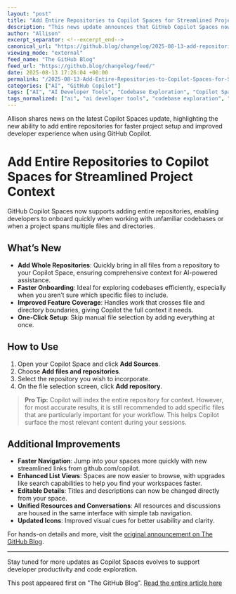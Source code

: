 ```yaml
---
layout: "post"
title: "Add Entire Repositories to Copilot Spaces for Streamlined Project Context"
description: "This news update announces that GitHub Copilot Spaces now allows users to add entire repositories to their spaces, simplifying onboarding to unfamiliar codebases and providing comprehensive project context. Key benefits include quicker setup, easier cross-file work, and improved navigation and management of spaces, helping developers maximize the utility of Copilot’s AI-powered assistance for complex projects."
author: "Allison"
excerpt_separator: <!--excerpt_end-->
canonical_url: "https://github.blog/changelog/2025-08-13-add-repositories-to-spaces"
viewing_mode: "external"
feed_name: "The GitHub Blog"
feed_url: "https://github.blog/changelog/feed/"
date: 2025-08-13 17:26:04 +00:00
permalink: "/2025-08-13-Add-Entire-Repositories-to-Copilot-Spaces-for-Streamlined-Project-Context.html"
categories: ["AI", "GitHub Copilot"]
tags: ["AI", "AI Developer Tools", "Codebase Exploration", "Copilot Spaces", "Developer Productivity", "GitHub", "GitHub Copilot", "Navigation Enhancements", "News", "One Click Setup", "Project Context", "Repository Integration", "Source Management", "Workspace Management"]
tags_normalized: ["ai", "ai developer tools", "codebase exploration", "copilot spaces", "developer productivity", "github", "github copilot", "navigation enhancements", "news", "one click setup", "project context", "repository integration", "source management", "workspace management"]
---
```


Allison shares news on the latest Copilot Spaces update, highlighting the new ability to add entire repositories for faster project setup and improved developer experience when using GitHub Copilot.<!--excerpt_end-->

# Add Entire Repositories to Copilot Spaces for Streamlined Project Context

GitHub Copilot Spaces now supports adding entire repositories, enabling developers to onboard quickly when working with unfamiliar codebases or when a project spans multiple files and directories.

## What’s New

- **Add Whole Repositories**: Quickly bring in all files from a repository to your Copilot Space, ensuring comprehensive context for AI-powered assistance.
- **Faster Onboarding**: Ideal for exploring codebases efficiently, especially when you aren’t sure which specific files to include.
- **Improved Feature Coverage**: Handles work that crosses file and directory boundaries, giving Copilot the full context it needs.
- **One-Click Setup**: Skip manual file selection by adding everything at once.

## How to Use

1. Open your Copilot Space and click **Add Sources**.
2. Choose **Add files and repositories**.
3. Select the repository you wish to incorporate.
4. On the file selection screen, click **Add repository**.

> **Pro Tip:** Copilot will index the entire repository for context. However, for most accurate results, it is still recommended to add specific files that are particularly important for your workflow. This helps Copilot surface the most relevant content during your sessions.

## Additional Improvements

- **Faster Navigation**: Jump into your spaces more quickly with new streamlined links from github.com/copilot.
- **Enhanced List Views**: Spaces are now easier to browse, with upgrades like search capabilities to help you find your workspaces faster.
- **Editable Details**: Titles and descriptions can now be changed directly from your space.
- **Unified Resources and Conversations**: All resources and discussions are housed in the same interface with simple tab navigation.
- **Updated Icons**: Improved visual cues for better usability and clarity.

For hands-on details and more, visit the [original announcement on The GitHub Blog](https://github.blog/changelog/2025-08-13-add-repositories-to-spaces).

---

Stay tuned for more updates as Copilot Spaces evolves to support developer productivity and code exploration.

This post appeared first on "The GitHub Blog". [Read the entire article here](https://github.blog/changelog/2025-08-13-add-repositories-to-spaces)
